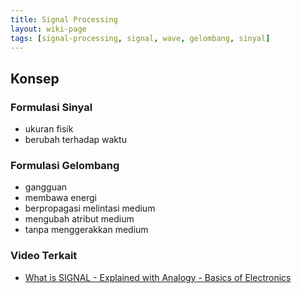 ```yaml
---
title: Signal Processing
layout: wiki-page
tags: [signal-processing, signal, wave, gelombang, sinyal]
---
```


## Konsep

### Formulasi Sinyal
- ukuran fisik
- berubah terhadap waktu

### Formulasi Gelombang
- gangguan
- membawa energi
- berpropagasi melintasi medium
- mengubah atribut medium
- tanpa menggerakkan medium

### Video Terkait
- [What is SIGNAL - Explained with Analogy - Basics of Electronics](https://www.youtube.com/watch?v=jNebPEW3ZNU)


